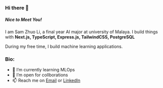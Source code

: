 ### Hi there 👋

##### Nice to Meet You!

I am Sam Zhuo Li, a final year AI major at university of Malaya. I build things with <strong> Next.js, TypeScript, Express.js, TailwindCSS, PostgreSQL</strong>

During my free time, I build machine learning applications.

### Bio:
- 🌱 I’m currently learning MLOps
- 👯 I’m open for collborations
- 📫 Reach me on <a href='mailto:zhuolisam0627@gmail.com'>Email</a> or <a href='https://www.linkedin.com/in/sam-z-131749b7/' target='_blank'>LinkedIn</a>

<!--
**zhuolisam/zhuolisam** is a ✨ _special_ ✨ repository because its `README.md` (this file) appears on your GitHub profile.

Here are some ideas to get you started:

- 🔭 I’m currently working on ...
- 🌱 I’m currently learning ...
- 👯 I’m looking to collaborate on ...
- 🤔 I’m looking for help with ...
- 💬 Ask me about ...
- 📫 How to reach me: ...
- 😄 Pronouns: ...
- ⚡ Fun fact: ...
-->